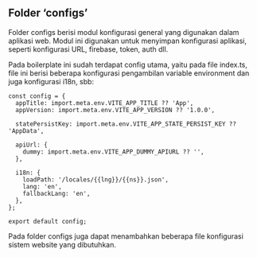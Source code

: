 ## Folder ‘configs’

Folder configs berisi modul konfigurasi general yang digunakan dalam aplikasi web. Modul ini digunakan untuk menyimpan konfigurasi aplikasi, seperti konfigurasi URL, firebase, token, auth dll.

Pada boilerplate ini sudah terdapat config utama, yaitu pada file index.ts, file ini berisi beberapa konfigurasi pengambilan variable environment dan juga konfigurasi i18n, sbb:

```tsx
const config = {
  appTitle: import.meta.env.VITE_APP_TITLE ?? 'App',
  appVersion: import.meta.env.VITE_APP_VERSION ?? '1.0.0',

  statePersistKey: import.meta.env.VITE_APP_STATE_PERSIST_KEY ?? 'AppData',

  apiUrl: {
    dummy: import.meta.env.VITE_APP_DUMMY_APIURL ?? '',
  },

  i18n: {
    loadPath: '/locales/{{lng}}/{{ns}}.json',
    lang: 'en',
    fallbackLang: 'en',
  },
};

export default config;
```

Pada folder configs juga dapat menambahkan beberapa file konfigurasi sistem website yang dibutuhkan.
